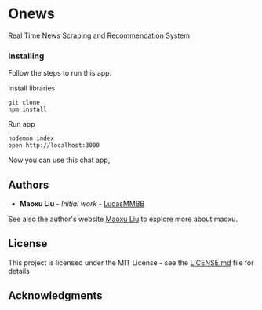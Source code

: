 # Onews

Real Time News Scraping and Recommendation System

### Installing

Follow the steps to run this app.

Install libraries

```
git clone
npm install
```

Run app

```
nodemon index
open http://localhost:3000
```

Now you can use this chat app,


## Authors

* **Maoxu Liu** - *Initial work* - [LucasMMBB](https://github.com/LucasMMBB)

See also the author's website [Maoxu Liu](http://welcometolucs.com) to explore more about maoxu.

## License

This project is licensed under the MIT License - see the [LICENSE.md](LICENSE.md) file for details

## Acknowledgments


